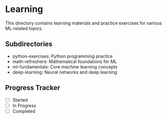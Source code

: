 # Learning
This directory contains learning materials and practice exercises for various ML-related topics.

## Subdirectories
- python-exercises: Python programming practice
- math-refreshers: Mathematical foundations for ML
- ml-fundamentals: Core machine learning concepts
- deep-learning: Neural networks and deep learning

## Progress Tracker
- [ ] Started
- [ ] In Progress
- [ ] Completed
